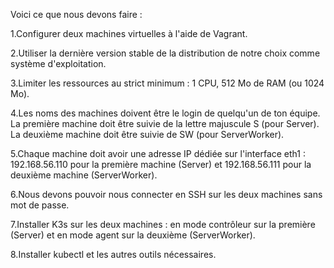 Voici ce que nous devons faire :

1.Configurer deux machines virtuelles à l'aide de Vagrant.

2.Utiliser la dernière version stable de la distribution de notre choix comme système d'exploitation.

3.Limiter les ressources au strict minimum : 1 CPU, 512 Mo de RAM (ou 1024 Mo).

4.Les noms des machines doivent être le login de quelqu'un de ton équipe. La première machine doit être suivie de la lettre majuscule S (pour Server). La deuxième machine doit être suivie de SW (pour ServerWorker).

5.Chaque machine doit avoir une adresse IP dédiée sur l'interface eth1 : 192.168.56.110 pour la première machine (Server) et 192.168.56.111 pour la deuxième machine (ServerWorker).

6.Nous devons pouvoir nous connecter en SSH sur les deux machines sans mot de passe.

7.Installer K3s sur les deux machines : en mode contrôleur sur la première (Server) et en mode agent sur la deuxième (ServerWorker).

8.Installer kubectl et les autres outils nécessaires.

